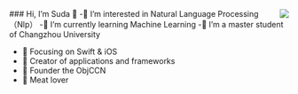 <img align="right" src="https://github-readme-stats.vercel.app/api?username=Suda777&show_icons=true&icon_color=CE1D2D&text_color=718096&bg_color=ffffff&hide_title=true" />
### Hi, I’m Suda 👋
-👀 I’m interested in Natural Language Processing（Nlp）
-🌱 I’m currently learning Machine Learning
-💞️ I’m a master student of Changzhou University

- :orange_book: Focusing on Swift & iOS
- :hammer: Creator of applications and frameworks
- :ram: Founder the ObjCCN
- :meat_on_bone: Meat lover

<!---
Suda777/Suda777 is a ✨ special ✨ repository because its `README.md` (this file) appears on your GitHub profile.
You can click the Preview link to take a look at your changes.
--->
